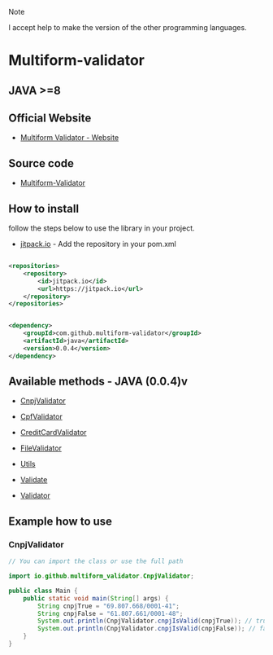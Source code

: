 > [!NOTE]
> I accept help to make the version of the other programming languages.

# Multiform-validator

## JAVA >=8

## Official Website

- [Multiform Validator - Website](https://multiformvalidator.netlify.app/documentation)

## Source code

- [Multiform-Validator](https://github.com/Multiform-Validator/java/)

## How to install

follow the steps below to use the library in your project.

- [jitpack.io](https://jitpack.io/#Multiform-Validator/java) - Add the repository in your pom.xml

```xml

<repositories>
    <repository>
        <id>jitpack.io</id>
        <url>https://jitpack.io</url>
    </repository>
</repositories>
```

```xml

<dependency>
    <groupId>com.github.multiform-validator</groupId>
    <artifactId>java</artifactId>
    <version>0.0.4</version>
</dependency>
```  

## Available methods - JAVA (0.0.4)v

- [CnpjValidator](https://multiform-validator.github.io/java/classes/CnpjValidator)

- [CpfValidator](https://multiform-validator.github.io/java/classes/CpfValidator)

- [CreditCardValidator](https://multiform-validator.github.io/java/classes/CreditCardValidator)

- [FileValidator](https://multiform-validator.github.io/java/classes/FileValidator)

- [Utils](https://multiform-validator.github.io/java/classes/Utils)

- [Validate](https://multiform-validator.github.io/java/classes/Validate)

- [Validator](https://multiform-validator.github.io/java/classes/Validator)

## Example how to use

### CnpjValidator

```java
// You can import the class or use the full path

import io.github.multiform_validator.CnpjValidator;

public class Main {
    public static void main(String[] args) {
        String cnpjTrue = "69.807.668/0001-41";
        String cnpjFalse = "61.807.661/0001-48";
        System.out.println(CnpjValidator.cnpjIsValid(cnpjTrue)); // true
        System.out.println(CnpjValidator.cnpjIsValid(cnpjFalse)); // false
    }
}
```
